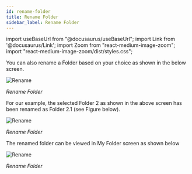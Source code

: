 ```yaml
---
id: rename-folder
title: Rename Folder
sidebar_label: Rename Folder
---
```

import useBaseUrl from "@docusaurus/useBaseUrl";
import Link from '@docusaurus/Link';
import Zoom from "react-medium-image-zoom";
import "react-medium-image-zoom/dist/styles.css";

You can also rename a Folder based on your choice as shown in the below screen.

  <div style={{textAlign: 'center'}}>
    <Zoom>
      <img alt="Rename" src={useBaseUrl('doc-images/user-guide/folder8_.png')}/>
    </Zoom>
  </div>

*Rename Folder*

For our example, the selected Folder 2 as shown in the above screen has been renamed as Folder 2.1 (see Figure below).

  <div style={{textAlign: 'center'}}>
    <Zoom>
      <img alt="Rename" src={useBaseUrl('doc-images/user-guide/folder9_.png')}/>
    </Zoom>
  </div>

*Rename Folder*

The renamed folder can be viewed in My Folder screen as shown below

  <div style={{textAlign: 'center'}}>
    <Zoom>
      <img alt="Rename" src={useBaseUrl('doc-images/user-guide/folder10_.png')}/>
    </Zoom>
  </div>

*Rename Folder*

